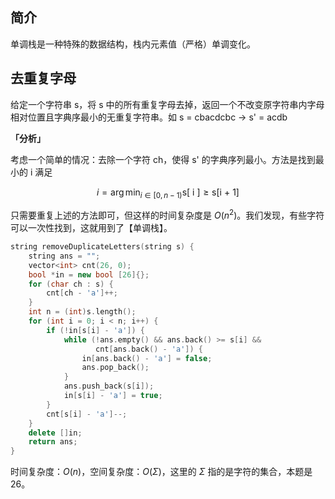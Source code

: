 ## 简介
单调栈是一种特殊的数据结构，栈内元素值（严格）单调变化。

## 去重复字母
给定一个字符串 s，将 s 中的所有重复字母去掉，返回一个不改变原字符串内字母相对位置且字典序最小的无重复字符串。如 s = cbacdcbc -> s' = acdb

**「分析」**

考虑一个简单的情况：去除一个字符 ch，使得 s' 的字典序列最小。方法是找到最小的 i 满足 

$$
i = \arg \min_{i \in [0, n - 1)} \text{s[ i ]} \geq \text{s[i + 1]}
$$

只需要重复上述的方法即可，但这样的时间复杂度是 $O(n^{2})$。我们发现，有些字符可以一次性找到，这就用到了【单调栈】。

```cpp
string removeDuplicateLetters(string s) {
    string ans = "";
    vector<int> cnt(26, 0);
    bool *in = new bool [26]{};
    for (char ch : s) {
        cnt[ch - 'a']++;
    }
    int n = (int)s.length();
    for (int i = 0; i < n; i++) {
        if (!in[s[i] - 'a']) {
            while (!ans.empty() && ans.back() >= s[i] &&
                   cnt[ans.back() - 'a']) {
                in[ans.back() - 'a'] = false;
                ans.pop_back();
            }
            ans.push_back(s[i]);
            in[s[i] - 'a'] = true;
        }
        cnt[s[i] - 'a']--;
    }
    delete []in;
    return ans;
}
```
时间复杂度：$O(n)$，空间复杂度：$O(\Sigma)$，这里的 $\Sigma$ 指的是字符的集合，本题是 26。
